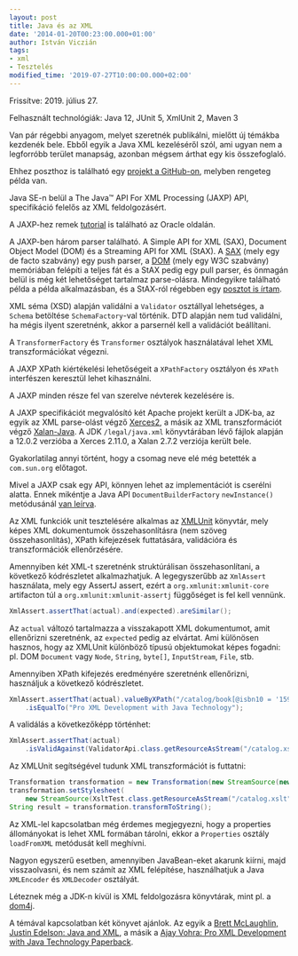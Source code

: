```yaml
---
layout: post
title: Java és az XML
date: '2014-01-20T00:23:00.000+01:00'
author: István Viczián
tags:
- xml
- Tesztelés
modified_time: '2019-07-27T10:00:00.000+02:00'
---
```


Frissítve: 2019. július 27.

Felhasznált technológiák: Java 12, JUnit 5, XmlUnit 2, Maven 3

Van pár régebbi anyagom, melyet szeretnék publikálni, mielőtt új témákba
kezdenék bele. Ebből egyik a Java XML kezeléséről szól, ami ugyan nem a
legforróbb terület manapság, azonban mégsem árthat egy kis összefoglaló.

Ehhez poszthoz is található egy [projekt a
GitHub-on](https://github.com/vicziani/jtechlog-xml), melyben rengeteg
példa van.

Java SE-n belül a The Java™ API For XML Processing (JAXP) API, specifikáció
felelős az XML feldolgozásért.

A JAXP-hez remek
[tutorial](http://docs.oracle.com/javase/tutorial/jaxp/) is található az
Oracle oldalán.

A JAXP-ben három parser található. A Simple API for XML (SAX), Document
Object Model (DOM) és a Streaming API for XML (StAX). A
[SAX](http://www.saxproject.org/) (mely egy de facto szabvány) egy push
parser, a [DOM](http://www.w3.org/DOM/) (mely egy W3C szabvány)
memóriában felépíti a teljes fát és a StAX pedig egy pull parser, és
önmagán belül is még két lehetőséget tartalmaz parse-olásra. Mindegyikre
található példa a példa alkalmazásban, és a StAX-ról régebben egy
[posztot is írtam](/2009/11/30/stax.html).

XML séma (XSD) alapján validálni a `Validator` osztállyal lehetséges, a
`Schema` betöltése `SchemaFactory`-val történik. DTD alapján nem tud
validálni, ha mégis ilyent szeretnénk, akkor a parsernél kell a
validációt beállítani.

A `TransformerFactory` és `Transformer` osztályok használatával lehet
XML transzformációkat végezni.

A JAXP XPath kiértékelési lehetőségeit a `XPathFactory` osztályon és
`XPath` interfészen keresztül lehet kihasználni.

A JAXP minden része fel van szerelve névterek kezelésére is.

A JAXP specifikációt megvalósító két Apache projekt került a JDK-ba, az egyik az XML
parse-olást végző [Xerces2](http://xerces.apache.org/xerces2-j/), a
másik az XML transzformációt végző
[Xalan-Java](http://xalan.apache.org/xalan-j/index.html). A JDK `/legal/java.xml`
könyvtárában lévő fájlok alapján a 12.0.2 verzióba a Xerces 2.11.0,
a Xalan 2.7.2 verziója került bele.

Gyakorlatilag annyi történt, hogy a csomag neve elé még betették a
`com.sun.org` előtagot.

Mivel a JAXP csak egy API, könnyen lehet az implementációt is cserélni
alatta. Ennek mikéntje a Java API
`DocumentBuilderFactory` `newInstance()`
metódusánál [van leírva](https://docs.oracle.com/en/java/javase/12/docs/api/java.xml/javax/xml/parsers/DocumentBuilderFactory.html#newInstance()).

Az XML funkciók unit tesztelésére alkalmas az
[XMLUnit](http://xmlunit.sourceforge.net/) könyvtár, mely képes XML dokumentumok
összehasonlításra (nem szöveg összehasonlítás), XPath kifejezések
futtatására, validációra és transzformációk ellenőrzésére.

Amennyiben két XML-t szeretnénk struktúrálisan összehasonlítani, a 
következő kódrészletet alkalmazhatjuk. A legegyszerűbb az `XmlAssert`
használata, mely egy AssertJ assert, ezért a `org.xmlunit:xmlunit-core` artifacton túl
a `org.xmlunit:xmlunit-assertj` függőséget is fel kell vennünk.

```java
XmlAssert.assertThat(actual).and(expected).areSimilar();
```

Az `actual` változó tartalmazza a visszakapott XML dokumentumot, amit ellenőrizni
szeretnénk, az `expected` pedig az elvártat. Ami különösen hasznos, hogy az
XMLUnit különböző típusú objektumokat képes fogadni: pl. DOM `Document` vagy
`Node`, `String`, `byte[]`, `InputStream`, `File`, stb.

Amennyiben XPath kifejezés eredményére szeretnénk ellenőrizni, használjuk a következő
kódrészletet.

```java
XmlAssert.assertThat(actual).valueByXPath("/catalog/book[@isbn10 = '1590597060']/title")
    .isEqualTo("Pro XML Development with Java Technology");
```

A validálás a következőképp történhet:

```java
XmlAssert.assertThat(actual)
    .isValidAgainst(ValidatorApi.class.getResourceAsStream("/catalog.xsd"));
```

Az XMLUnit segítségével tudunk XML transzformációt is futtatni:

```java
Transformation transformation = new Transformation(new StreamSource(new StringReader(xml)));
transformation.setStylesheet(
    new StreamSource(XsltTest.class.getResourceAsStream("/catalog.xslt")));
String result = transformation.transformToString();
```

Az XML-lel kapcsolatban még érdemes megjegyezni, hogy a properties
állományokat is lehet XML formában tárolni, ekkor a `Properties` osztály
`loadFromXML` metódusát kell meghívni.

Nagyon egyszerű esetben, amennyiben JavaBean-eket akarunk kiírni, majd
visszaolvasni, és nem számít az XML felépítése, használhatjuk a Java
`XMLEncoder` és `XMLDecoder` osztályát.

Léteznek még a JDK-n kívül is XML feldolgozásra könyvtárak, mint pl. a
[dom4j](https://dom4j.github.io/).

A témával kapcsolatban két könyvet ajánlok. Az egyik a [Brett
McLaughlin, Justin Edelson: Java and
XML](http://www.amazon.com/Java-XML-Brett-McLaughlin/dp/059610149X/ref=sr_1_1?ie=UTF8&qid=1390171771&sr=8-1&keywords=java+xml),
a másik a
[Ajay Vohra: Pro XML Development with Java Technology
Paperback](http://www.amazon.com/Pro-XML-Development-Java-Technology/dp/1590597060/ref=sr_1_3?ie=UTF8&qid=1390171885&sr=8-3&keywords=java+xml).

